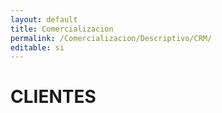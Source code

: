 ```yaml
---
layout: default
title: Comercializacion
permalink: /Comercializacion/Descriptivo/CRM/
editable: si
---
```


# CLIENTES


